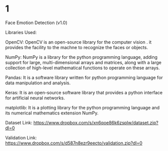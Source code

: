 # 1
Face Emotion Detection (v1.0)

Libraries Used:


OpenCV: OpenCV is an open-source library for the computer vision . it provides the facility to the machne to recognize the faces or objects.

NumPy: NumPy is a library for the python programming language, adding support for large, multi-dimensional arrays and matrices, along with a large collection of high-level mathematical functions to operate on these arrays.

Pandas: It is a software library written for python programming language for data manipulation and analysis.

Keras: It is an open-source software library that provides a python interface for artificial neural networks.

matplotlib: It is a plotting library for the python programming language and its numerical mathematics extension NumPy.


Dataset Link: https://www.dropbox.com/s/xn6qoe86k6zsplw/dataset.zip?dl=0

Validation Link: https://www.dropbox.com/s/d587n8ezr9eecto/validation.zip?dl=0

